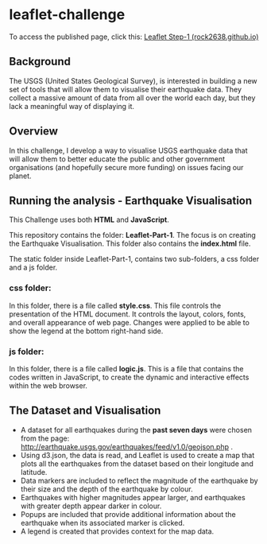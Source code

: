 # leaflet-challenge

To access the published page, click this:  [Leaflet Step-1 (rock2638.github.io)](https://rock2638.github.io/leaflet-challenge/Leaflet-Part-1/index.html)

## Background ##

The USGS (United States Geological Survey), is interested in building a new set of tools that will allow them to visualise their earthquake data. They collect a massive amount of data from all over the world each day, but they lack a meaningful way of displaying it. 

## Overview ##
In this challenge, I develop a way to visualise USGS earthquake data that will allow them to better educate the public and other government organisations (and hopefully secure more funding) on issues facing our planet.

## Running the analysis - Earthquake Visualisation
This Challenge uses both  **HTML**  and  **JavaScript**. 

This repository contains the folder: **Leaflet-Part-1**. The focus is on creating the Earthquake Visualisation. This folder also contains the **index.html** file.

The static folder inside Leaflet-Part-1, contains two sub-folders, a css folder and a js folder.
### css folder: ###
In this folder, there is a file called **style.css**.  This file controls the presentation of the HTML document. It controls the layout, colors, fonts, and overall appearance of web page.  Changes were applied to be able to show the legend at the bottom right-hand side.

### js folder: ###
In this folder, there is a file called **logic.js**. This is a file that contains the codes written in JavaScript, to create the dynamic and interactive effects within the web browser. 

## The Dataset and Visualisation ##

 - A dataset for all earthquakes during the **past seven days** were chosen
   from the page: http://earthquake.usgs.gov/earthquakes/feed/v1.0/geojson.php .
 - Using d3.json, the data is read, and Leaflet is used to create a map that plots all the earthquakes from the dataset based on their longitude and latitude.
 - Data markers are included to reflect the magnitude of the earthquake by their size and the depth of the earthquake by colour.
 - Earthquakes with higher magnitudes appear larger, and earthquakes with greater depth appear darker in colour.
 - Popups are included that provide additional information about the earthquake when its associated marker is clicked.
 - A legend is created that provides context for the map data.
        

